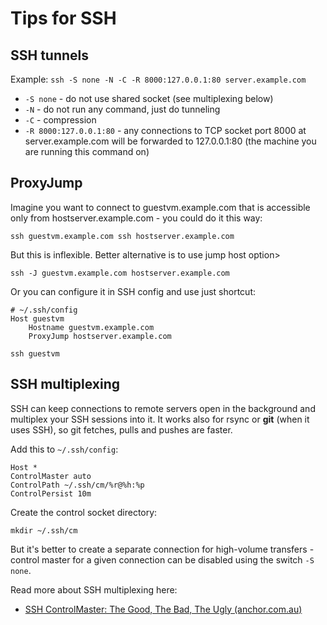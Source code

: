 
Tips for SSH
============

SSH tunnels
-----------

Example: `ssh -S none -N -C -R 8000:127.0.0.1:80 server.example.com`

- `-S none` - do not use shared socket (see multiplexing below)
- `-N` - do not run any command, just do tunneling
- `-C` - compression
- `-R 8000:127.0.0.1:80` - any connections to TCP socket port 8000 at server.example.com will be forwarded to 127.0.0.1:80 (the machine you are running this command on)


ProxyJump
---------

Imagine you want to connect to guestvm.example.com that is accessible only from hostserver.example.com - you could do it this way:

```
ssh guestvm.example.com ssh hostserver.example.com
```

But this is inflexible. Better alternative is to use jump host option>

```
ssh -J guestvm.example.com hostserver.example.com
```

Or you can configure it in SSH config and use just shortcut:

```
# ~/.ssh/config
Host guestvm
    Hostname guestvm.example.com
    ProxyJump hostserver.example.com
```

```
ssh guestvm
```





SSH multiplexing
----------------

SSH can keep connections to remote servers open in the background and multiplex your SSH sessions into it.
It works also for rsync or **git** (when it uses SSH), so git fetches, pulls and pushes are faster.

Add this to `~/.ssh/config`:

    Host *
    ControlMaster auto
    ControlPath ~/.ssh/cm/%r@%h:%p
    ControlPersist 10m

Create the control socket directory:

    mkdir ~/.ssh/cm

But it's better to create a separate connection for high-volume transfers -
control master for a given connection can be disabled using the switch `-S none`.

Read more about SSH multiplexing here:

- [SSH ControlMaster: The Good, The Bad, The Ugly (anchor.com.au)](http://www.anchor.com.au/blog/2010/02/ssh-controlmaster-the-good-the-bad-the-ugly/)


